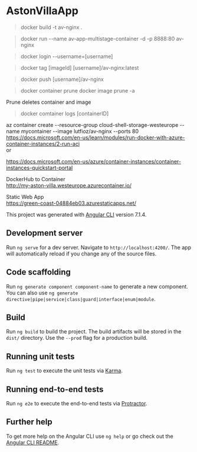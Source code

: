 # AstonVillaApp

> docker build -t av-nginx .

> docker run --name av-app-multistage-container -d -p 8888:80 av-nginx

> docker login --username=[username]

> docker tag [imageId] [username]/av-nginx:latest

> docker push [username]/av-nginx

> docker container prune
> docker image prune -a

Prune deletes container and image

> docker comtainer logs [containerID]

az container create --resource-group cloud-shell-storage-westeurope --name mycontainer --image lutfioz/av-nginx --ports 80  
https://docs.microsoft.com/en-us/learn/modules/run-docker-with-azure-container-instances/2-run-aci   
or   

https://docs.microsoft.com/en-us/azure/container-instances/container-instances-quickstart-portal   


DockerHub to Container  
http://my-aston-villa.westeurope.azurecontainer.io/  

Static Web App  
https://green-coast-04884eb03.azurestaticapps.net/


This project was generated with [Angular CLI](https://github.com/angular/angular-cli) version 7.1.4.

## Development server

Run `ng serve` for a dev server. Navigate to `http://localhost:4200/`. The app will automatically reload if you change any of the source files.

## Code scaffolding

Run `ng generate component component-name` to generate a new component. You can also use `ng generate directive|pipe|service|class|guard|interface|enum|module`.

## Build

Run `ng build` to build the project. The build artifacts will be stored in the `dist/` directory. Use the `--prod` flag for a production build.

## Running unit tests

Run `ng test` to execute the unit tests via [Karma](https://karma-runner.github.io).

## Running end-to-end tests

Run `ng e2e` to execute the end-to-end tests via [Protractor](http://www.protractortest.org/).

## Further help

To get more help on the Angular CLI use `ng help` or go check out the [Angular CLI README](https://github.com/angular/angular-cli/blob/master/README.md).
